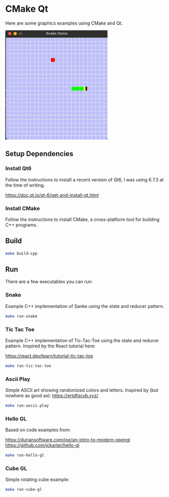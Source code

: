 # CMake Qt

Here are some graphics examples using CMake and Qt.

![Snake Game](./snake.gif)

## Setup Dependencies

### Install Qt6

Follow the instructions to install a recent version of Qt6, I was using 6.7.3 at the time of writing.

https://doc.qt.io/qt-6/get-and-install-qt.html

### Install CMake

Follow the instructions to install CMake, a cross-platform tool for building C++ programs.

## Build

```bash
make build-cpp
```

## Run

There are a few executables you can run:


### Snake

Example C++ implementation of Sanke using the state and reducer pattern.

```bash
make run-snake
```

### Tic Tac Toe

Example C++ implementation of Tic-Tac-Toe using the state and reducer pattern. Inspired by the React tutorial here:

https://react.dev/learn/tutorial-tic-tac-toe

```bash
make run-tic-tac-toe
```

### Ascii Play

Simple ASCII art showing randomized colors and letters. Inspired by (but nowhere as good as): https://ertdfgcvb.xyz/

```bash
make run-ascii-play
```

### Hello GL

Based on code examples from:

https://duriansoftware.com/joe/an-intro-to-modern-opengl
https://github.com/jckarter/hello-gl

```bash
make run-hello-gl
```


### Cube GL

Simple rotating cube example:

```bash
make run-cube-gl
```
